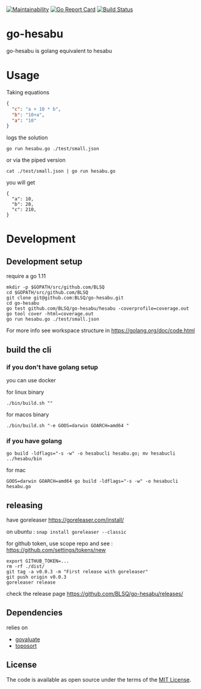 [![Maintainability](https://api.codeclimate.com/v1/badges/521737120ca70381247d/maintainability)](https://codeclimate.com/github/BLSQ/go-hesabu/maintainability)
[![Go Report Card](https://goreportcard.com/badge/github.com/BLSQ/go-hesabu)](https://goreportcard.com/report/github.com/BLSQ/go-hesabu)
[![Build Status](https://travis-ci.org/BLSQ/go-hesabu.svg?branch=master)](https://travis-ci.org/BLSQ/go-hesabu)

# go-hesabu
go-hesabu is golang equivalent to hesabu


# Usage
Taking equations

```json
{
  "c": "a + 10 * b",
  "b": "10+a",
  "a": "10"
}

```

logs the solution

```
go run hesabu.go ./test/small.json
```

or via the piped version

```
cat ./test/small.json | go run hesabu.go
```

you will get

```
{
  "a": 10,
  "b": 20,
  "c": 210,
}

```
# Development

## Development setup

require a go 1.11

```
mkdir -p $GOPATH/src/github.com/BLSQ
cd $GOPATH/src/github.com/BLSQ
git clone git@github.com:BLSQ/go-hesabu.git
cd go-hesabu
go test github.com/BLSQ/go-hesabu/hesabu -coverprofile=coverage.out
go tool cover -html=coverage.out
go run hesabu.go ./test/small.json
```

For more info see workspace structure in https://golang.org/doc/code.html

## build the cli

### if you don't have golang setup

you can use docker

for linux binary
```
./bin/build.sh ""
```

for macos binary
```
./bin/build.sh "-e GOOS=darwin GOARCH=amd64 "
```

### if you have golang

```
go build -ldflags="-s -w" -o hesabucli hesabu.go; mv hesabucli ../hesabu/bin
```

for mac

```
GOOS=darwin GOARCH=amd64 go build -ldflags="-s -w" -o hesabucli hesabu.go
```



## releasing

have goreleaser https://goreleaser.com/install/

on ubuntu : `snap install goreleaser --classic`

for github token, use scope repo and see : https://github.com/settings/tokens/new

```
export GITHUB_TOKEN=...
rm -rf ./dist/
git tag -a v0.0.3 -m "First release with goreleaser"
git push origin v0.0.3
goreleaser release
```

check the release page https://github.com/BLSQ/go-hesabu/releases/


## Dependencies

relies on
 - [govaluate](https://github.com/Knetic/govaluate)
 - [toposort](https://github.com/otaviokr/topological-sort)

## License

The code is available as open source under the terms of the [MIT License](https://opensource.org/licenses/MIT).
